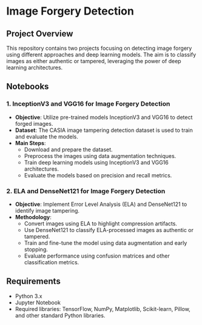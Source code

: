 # Image Forgery Detection

## Project Overview

This repository contains two projects focusing on detecting image forgery using different approaches and deep learning models. The aim is to classify images as either authentic or tampered, leveraging the power of deep learning architectures.

## Notebooks

### 1. InceptionV3 and VGG16 for Image Forgery Detection

- **Objective**: Utilize pre-trained models InceptionV3 and VGG16 to detect forged images.
- **Dataset**: The CASIA image tampering detection dataset is used to train and evaluate the models.
- **Main Steps**:
  - Download and prepare the dataset.
  - Preprocess the images using data augmentation techniques.
  - Train deep learning models using InceptionV3 and VGG16 architectures.
  - Evaluate the models based on precision and recall metrics.

### 2. ELA and DenseNet121 for Image Forgery Detection

- **Objective**: Implement Error Level Analysis (ELA) and DenseNet121 to identify image tampering.
- **Methodology**:
  - Convert images using ELA to highlight compression artifacts.
  - Use DenseNet121 to classify ELA-processed images as authentic or tampered.
  - Train and fine-tune the model using data augmentation and early stopping.
  - Evaluate performance using confusion matrices and other classification metrics.

## Requirements

- Python 3.x
- Jupyter Notebook
- Required libraries: TensorFlow, NumPy, Matplotlib, Scikit-learn, Pillow, and other standard Python libraries.

